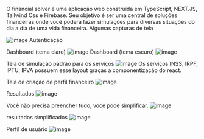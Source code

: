 O financial solver é uma aplicação web construída em TypeScript, NEXT.JS, Tailwind Css e Firebase. Seu objetivo é ser uma central de soluções financeiras onde você poderá fazer simulações para diversas situações do dia a dia de uma vida financeira. 
Algumas capturas de tela

![image](https://user-images.githubusercontent.com/61924603/182033870-e4ef37c3-4a67-41c3-b25f-9ffebba0bc93.png)
Autenticação

Dashboard (tema claro)
![image](https://user-images.githubusercontent.com/61924603/182033933-6416ee61-af77-4c5a-800a-0a651ebba01a.png)
Dashboard (tema escuro)
![image](https://user-images.githubusercontent.com/61924603/182033961-e0a281d8-b4f4-4c16-a31e-0465914d6c1a.png)

Tela de simulação padrão para os serviços
![image](https://user-images.githubusercontent.com/61924603/182033997-744f1c90-1197-4978-83fb-09b2dd8d0bbc.png)
Os serviços INSS, IRPF, IPTU, IPVA possuem esse layout graças a componentização do react.

Tela de criação de perfil financeiro
![image](https://user-images.githubusercontent.com/61924603/182034051-6c62f774-cc54-4a7c-99d8-7de90b888ae9.png)

Resultados 
![image](https://user-images.githubusercontent.com/61924603/182034108-69e2209b-1f40-44ea-b37f-3f585dc9a937.png)

Você não precisa preencher tudo, você pode simplificar.
![image](https://user-images.githubusercontent.com/61924603/182034163-7629b538-0ced-4b14-8f80-96b6af92cc35.png)

resultados simplificados 
![image](https://user-images.githubusercontent.com/61924603/182034192-1597bc4b-c164-41b5-b383-2e3fee62b1b8.png)


Perfil de usuário
![image](https://user-images.githubusercontent.com/61924603/182034226-676e5c49-81cc-403a-a46c-0fe558147e81.png)


